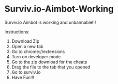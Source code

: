 # Surviv.io-Aimbot-Working
Surviv.io Aimbot is working and unbannable!!!

Instructions:
1. Download Zip
2. Open a new tab
3. Go to chrome://extensions
4. Turn on developer mode
5. Go to the zip download for the cheats
6. Drag the file to the tab that you opened
7. Go to surviv.io
8. Have Fun!!!
